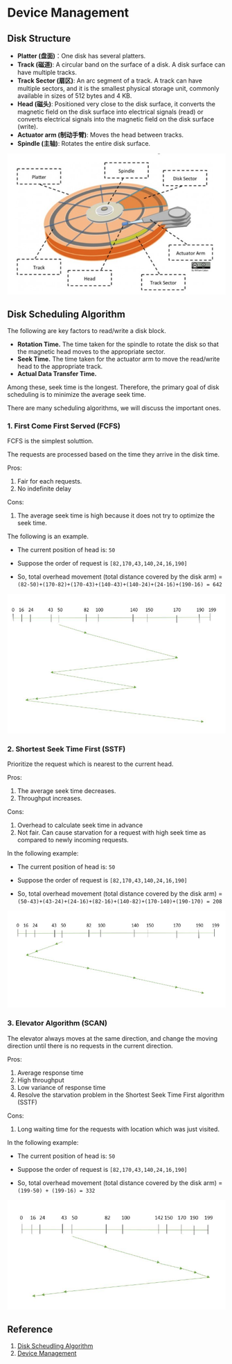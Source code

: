 

# Device Management

## Disk Structure

- **Platter (盘面)**：One disk has several platters.
- **Track (磁道)**: A circular band on the surface of a disk. A disk surface can have multiple tracks.
- **Track Sector (扇区)**: An arc segment of a track. A track can have multiple sectors, and it is the smallest physical storage unit, commonly available in sizes of 512 bytes and 4 KB.
- **Head (磁头)**: Positioned very close to the disk surface, it converts the magnetic field on the disk surface into electrical signals (read) or converts electrical signals into the magnetic field on the disk surface (write).
- **Actuator arm (制动手臂)**: Moves the head between tracks.
- **Spindle (主轴)**: Rotates the entire disk surface.

![image-20240521010305707](./20240520-device-management.assets/image-20240521010305707.png)



## Disk Scheduling Algorithm

The following are key factors to read/write a disk block.

- **Rotation Time.** The time taken for the spindle to rotate the disk so that the magnetic head moves to the appropriate sector.
- **Seek Time.** The time taken for the actuator arm to move the read/write head to the appropriate track.
- **Actual Data Transfer Time.**

Among these, seek time is the longest. Therefore, the primary goal of disk scheduling is to minimize the average seek time.

There are many scheduling algorithms, we will discuss the important ones.

### 1. First Come First Served (FCFS)

FCFS is the simplest soluttion.

The requests are processed based on the time they arrive in the disk time.

Pros:

1. Fair for each requests.
2. No indefinite delay

Cons:

1. The average seek time is high because it does not try to optimize the seek time.

The following is an example. 

- The current position of head is: `50 `
- Suppose the order of request is `[82,170,43,140,24,16,190]`

- So, total overhead movement  (total distance covered by the disk arm) = `(82-50)+(170-82)+(170-43)+(140-43)+(140-24)+(24-16)+(190-16) = 642`

![First Come First Serve](./20240520-device-management.assets/fcfs3.jpg)

### 2. Shortest Seek Time First (SSTF)

Prioritize the request which is nearest to the current head. 

Pros:

1. The average seek time decreases.
2. Throughput increases.

Cons:

1. Overhead to calculate seek time in advance
2. Not fair. Can cause starvation for a request with high seek time as compared to newly incoming requests.

In the following example:

- The current position of head is: `50 `
- Suppose the order of request is `[82,170,43,140,24,16,190]`

- So, total overhead movement  (total distance covered by the disk arm) = `(50-43)+(43-24)+(24-16)+(82-16)+(140-82)+(170-140)+(190-170) = 208 `



![Shortest Seek Time First](./20240520-device-management.assets/sstf1.jpg)

### 3. Elevator Algorithm (SCAN)

The elevator always moves at the same direction, and change the moving direction until there is no requests in the current direction.

Pros:

1. Average response time
2. High throughput
3. Low variance of response time
4. Resolve the starvation problem in the Shortest Seek Time First algorithm (SSTF)

Cons:

1. Long waiting time for the requests with location which was just visited.

In the following example:

- The current position of head is: `50 `
- Suppose the order of request is `[82,170,43,140,24,16,190]`

- So, total overhead movement  (total distance covered by the disk arm) = `(199-50) + (199-16) = 332`

![image-20240521014132591](./20240520-device-management.assets/image-20240521014132591.png)

## Reference

1. [Disk Scheudling Algorithm](https://www.geeksforgeeks.org/disk-scheduling-algorithms/)
2. [Device Management](https://www.cyc2018.xyz/%E8%AE%A1%E7%AE%97%E6%9C%BA%E5%9F%BA%E7%A1%80/%E6%93%8D%E4%BD%9C%E7%B3%BB%E7%BB%9F%E5%9F%BA%E7%A1%80/%E8%AE%A1%E7%AE%97%E6%9C%BA%E6%93%8D%E4%BD%9C%E7%B3%BB%E7%BB%9F%20-%20%E8%AE%BE%E5%A4%87%E7%AE%A1%E7%90%86.html#_2-%E6%9C%80%E7%9F%AD%E5%AF%BB%E9%81%93%E6%97%B6%E9%97%B4%E4%BC%98%E5%85%88)

